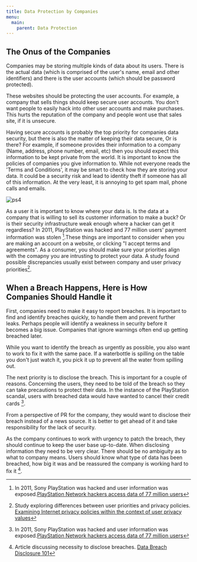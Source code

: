 ```yaml
---
title: Data Protection by Companies
menu:
  main:
    parent: Data Protection
---
```


## The Onus of the Companies

Companies may be storing multiple kinds of data about its users. There is the actual data (which is comprised of the user's name, email and other identifiers) and there is the user accounts (which should be password protected).

These websites should be protecting the user accounts. For example, a company that sells things should keep secure user accounts. You don't want people to easily hack into other user accounts and make purchases. This hurts the reputation of the company and people wont use that sales site, if it is unsecure.

Having secure accounts is probably the top priority for companies data security, but there is also the matter of keeping their data secure, Or is there? For example, if someone provides their information to a company (Name, address, phone number, email, etc) then you should expect this information to be kept private from the world. It is important to know the policies of companies you give information to. While not everyone reads the 'Terms and Conditions', it may be smart to check how they are storing your data. It could be a security risk and lead to identity theft if someone has all of this information. At the very least, it is annoying to get spam mail, phone calls and emails.

![ps4]

As a user it is important to know where your data is. Is the data at a company that is willing to sell its customer information to make a buck? Or is their security infrastructure weak enough where a hacker can get it regardless? In 2011, PlayStation was hacked and 77 million users' payment information was stolen [^playstation].These things are important to consider when you are making an account on a website, or clicking "I accept terms and agreements". As a consumer, you should make sure your priorities align with the comapny you are intrusting to protect your data. A study found possible discrepancies usually exist between company and user privacy priorities[^discrepancies].

## When a Breach Happens, Here is How Companies Should Handle it

First, companies need to make it easy to report breaches. It is important to find and identify breaches quickly, to handle them and prevent further leaks. Perhaps people will identify a weakness in security before it becomes a big issue. Companies that ignore warnings often end up getting breached later.

While you want to identify the breach as urgently as possible, you also want to work to fix it with the same pace. If a waterbottle is spilling on the table you don't just watch it, you pick it up to prevent all the water from spilling out.

The next priority is to disclose the breach. This is important for a couple of reasons. Concerning the users, they need to be told of the breach so they can take precautions to protect their data. In the instance of the PlayStation scandal, users with breached data would have wanted to cancel their credit cards [^playstation].

From a perspective of PR for the company, they would want to disclose their breach instead of a news source. It is better to get ahead of it and take responsibility for the lack of security.

As the company continues to work with urgency to patch the breach, they should continue to keep the user base up-to-date. When disclosing information they need to be very clear. There should be no ambiguity as to what to company means. Users should know what type of data has been breached, how big it was and be reassured the company is working hard to fix it [^how-to-succeed].

[^discrepancies]:
    Study exploring differences between user priorities and privacy policies. [Examining Internet privacy policies within the context of user privacy values](https://ieeexplore.ieee.org/abstract/document/1424412)

[^playstation]:
    In 2011, Sony PlayStation was hacked and user information was exposed.[PlayStation Network hackers access data of 77 million users](https://www.theguardian.com/technology/2011/apr/26/playstation-network-hackers-data)

[^how-to-succeed]:
    Article discussing necessity to disclose breaches.
    [Data Breach Disclosure 101](https://www.troyhunt.com/data-breach-disclosure-101-how-to-succeed-after-youve-failed/)

[ps4]: https://am23.akamaized.net/tms/cnt/uploads/2012/09/ps3thin_550.jpg
